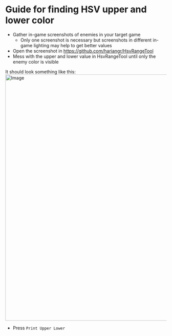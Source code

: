 # Guide for finding HSV upper and lower color
- Gather in-game screenshots of enemies in your target game
    - Only one screenshot is necessary but screenshots in different in-game lighting may help to get better values
- Open the screenshot in https://github.com/hariangr/HsvRangeTool
- Mess with the upper and lower value in HsvRangeTool until only the enemy color is visible

It should look something like this:  
<img src=https://i.imgur.com/uHlEZvE.png alt="Image" width="768"/>

- Press `Print Upper Lower`